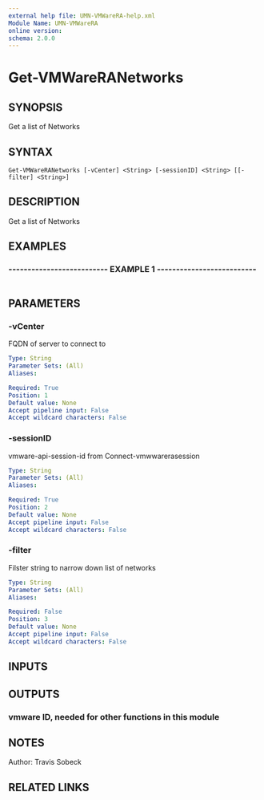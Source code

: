 ```yaml
---
external help file: UMN-VMWareRA-help.xml
Module Name: UMN-VMWareRA
online version: 
schema: 2.0.0
---
```


# Get-VMWareRANetworks

## SYNOPSIS
Get a list of Networks

## SYNTAX

```
Get-VMWareRANetworks [-vCenter] <String> [-sessionID] <String> [[-filter] <String>]
```

## DESCRIPTION
Get a list of Networks

## EXAMPLES

### -------------------------- EXAMPLE 1 --------------------------
```

```

## PARAMETERS

### -vCenter
FQDN of server to connect to

```yaml
Type: String
Parameter Sets: (All)
Aliases: 

Required: True
Position: 1
Default value: None
Accept pipeline input: False
Accept wildcard characters: False
```

### -sessionID
vmware-api-session-id from Connect-vmwwarerasession

```yaml
Type: String
Parameter Sets: (All)
Aliases: 

Required: True
Position: 2
Default value: None
Accept pipeline input: False
Accept wildcard characters: False
```

### -filter
Filster string to narrow down list of networks

```yaml
Type: String
Parameter Sets: (All)
Aliases: 

Required: False
Position: 3
Default value: None
Accept pipeline input: False
Accept wildcard characters: False
```

## INPUTS

## OUTPUTS

### vmware ID, needed for other functions in this module

## NOTES
Author: Travis Sobeck

## RELATED LINKS

